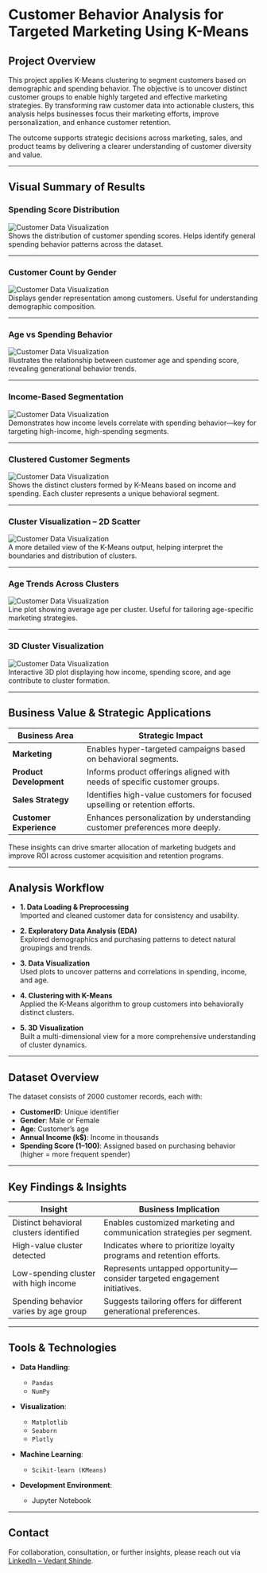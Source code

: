 # Customer Behavior Analysis for Targeted Marketing Using K-Means

## Project Overview

This project applies K-Means clustering to segment customers based on demographic and spending behavior. The objective is to uncover distinct customer groups to enable highly targeted and effective marketing strategies. By transforming raw customer data into actionable clusters, this analysis helps businesses focus their marketing efforts, improve personalization, and enhance customer retention.

The outcome supports strategic decisions across marketing, sales, and product teams by delivering a clearer understanding of customer diversity and value.

---

## Visual Summary of Results

### Spending Score Distribution

![Customer Data Visualization](Results/displot.png)  
Shows the distribution of customer spending scores. Helps identify general spending behavior patterns across the dataset.

---

### Customer Count by Gender

![Customer Data Visualization](Results/countplot.png)  
Displays gender representation among customers. Useful for understanding demographic composition.

---

### Age vs Spending Behavior

![Customer Data Visualization](Results/scatterplot.png)  
Illustrates the relationship between customer age and spending score, revealing generational behavior trends.

---

### Income-Based Segmentation

![Customer Data Visualization](Results/swarmplot.png)  
Demonstrates how income levels correlate with spending behavior—key for targeting high-income, high-spending segments.

---

### Clustered Customer Segments

![Customer Data Visualization](Results/customer_segmentation.png)  
Shows the distinct clusters formed by K-Means based on income and spending. Each cluster represents a unique behavioral segment.

---

### Cluster Visualization – 2D Scatter

![Customer Data Visualization](Results/cluster_scatter_plot.png)  
A more detailed view of the K-Means output, helping interpret the boundaries and distribution of clusters.

---

### Age Trends Across Clusters

![Customer Data Visualization](Results/lineplot.png)  
Line plot showing average age per cluster. Useful for tailoring age-specific marketing strategies.

---

### 3D Cluster Visualization

![Customer Data Visualization](Results/3d_plot.png)  
Interactive 3D plot displaying how income, spending score, and age contribute to cluster formation.

---

## Business Value & Strategic Applications

| Business Area        | Strategic Impact                                                                 |
|----------------------|-----------------------------------------------------------------------------------|
| **Marketing**        | Enables hyper-targeted campaigns based on behavioral segments.                   |
| **Product Development** | Informs product offerings aligned with needs of specific customer groups.      |
| **Sales Strategy**   | Identifies high-value customers for focused upselling or retention efforts.       |
| **Customer Experience** | Enhances personalization by understanding customer preferences more deeply.   |

These insights can drive smarter allocation of marketing budgets and improve ROI across customer acquisition and retention programs.

---

## Analysis Workflow

- **1. Data Loading & Preprocessing**  
  Imported and cleaned customer data for consistency and usability.

- **2. Exploratory Data Analysis (EDA)**  
  Explored demographics and purchasing patterns to detect natural groupings and trends.

- **3. Data Visualization**  
  Used plots to uncover patterns and correlations in spending, income, and age.

- **4. Clustering with K-Means**  
  Applied the K-Means algorithm to group customers into behaviorally distinct clusters.

- **5. 3D Visualization**  
  Built a multi-dimensional view for a more comprehensive understanding of cluster dynamics.

---

## Dataset Overview

The dataset consists of 2000 customer records, each with:

- **CustomerID**: Unique identifier  
- **Gender**: Male or Female  
- **Age**: Customer’s age  
- **Annual Income (k$)**: Income in thousands  
- **Spending Score (1–100)**: Assigned based on purchasing behavior (higher = more frequent spender)

---

## Key Findings & Insights

| Insight                                 | Business Implication                                                      |
|----------------------------------------|---------------------------------------------------------------------------|
| Distinct behavioral clusters identified | Enables customized marketing and communication strategies per segment.    |
| High-value cluster detected             | Indicates where to prioritize loyalty programs and retention efforts.     |
| Low-spending cluster with high income   | Represents untapped opportunity—consider targeted engagement initiatives. |
| Spending behavior varies by age group  | Suggests tailoring offers for different generational preferences.         |

---

## Tools & Technologies

- **Data Handling**:  
  - `Pandas`  
  - `NumPy`

- **Visualization**:  
  - `Matplotlib`  
  - `Seaborn`  
  - `Plotly`

- **Machine Learning**:  
  - `Scikit-learn (KMeans)`

- **Development Environment**:  
  - Jupyter Notebook

---

## Contact

For collaboration, consultation, or further insights, please reach out via [LinkedIn – Vedant Shinde](https://www.linkedin.com/in/vedantshinde25).
